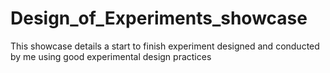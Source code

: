 # Design_of_Experiments_showcase
This showcase details a start to finish experiment designed and conducted by me using good experimental design practices
